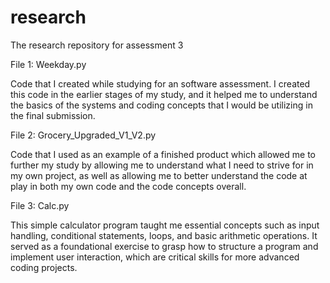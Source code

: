 # research
The research repository for assessment 3

File 1: Weekday.py

Code that I created while studying for an software assessment. I created this code in the earlier stages of my study, and it helped me to understand the basics of the systems and coding concepts that I would be utilizing in the final submission.

File 2: Grocery_Upgraded_V1_V2.py

Code that I used as an example of a finished product which allowed me to further my study by allowing me to understand what I need to strive for in my own project, as well as allowing me to better understand the code at play in both my own code and the code concepts overall.

File 3: Calc.py

This simple calculator program taught me essential concepts such as input handling, conditional statements, loops, and basic arithmetic operations. It served as a foundational exercise to grasp how to structure a program and implement user interaction, which are critical skills for more advanced coding projects.
